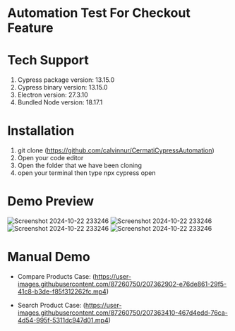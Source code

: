 # Automation Test For Checkout Feature

# Tech Support
1. Cypress package version: 13.15.0
2. Cypress binary version: 13.15.0
3. Electron version: 27.3.10
4. Bundled Node version: 18.17.1


# Installation
1.  git clone (https://github.com/calvinnur/CermatiCypressAutomation)
2.  Open your code editor
3.  Open the folder that we have been cloning 
4.  open your terminal then type npx cypress open



# Demo Preview
![Screenshot 2024-10-22 233246](https://github.com/user-attachments/assets/9c79c331-ec23-4358-867e-abb825a3ef1d)
![Screenshot 2024-10-22 233246](https://github.com/user-attachments/assets/28f81464-399d-431f-8f79-952d1ecc6f77)
![Screenshot 2024-10-22 233246](https://github.com/user-attachments/assets/358947d8-0177-410d-8659-4abcfe69d7e3)
![Screenshot 2024-10-22 233246](https://github.com/user-attachments/assets/9df32edc-53de-404b-8174-405fb9d10c92)


# Manual Demo
- Compare Products Case:
(https://user-images.githubusercontent.com/87260750/207362902-e76de861-29f5-41c8-b3de-f85f312262fc.mp4)

- Search Product Case:
(https://user-images.githubusercontent.com/87260750/207363410-467d4edd-76ca-4d54-995f-5311dc947d01.mp4)

